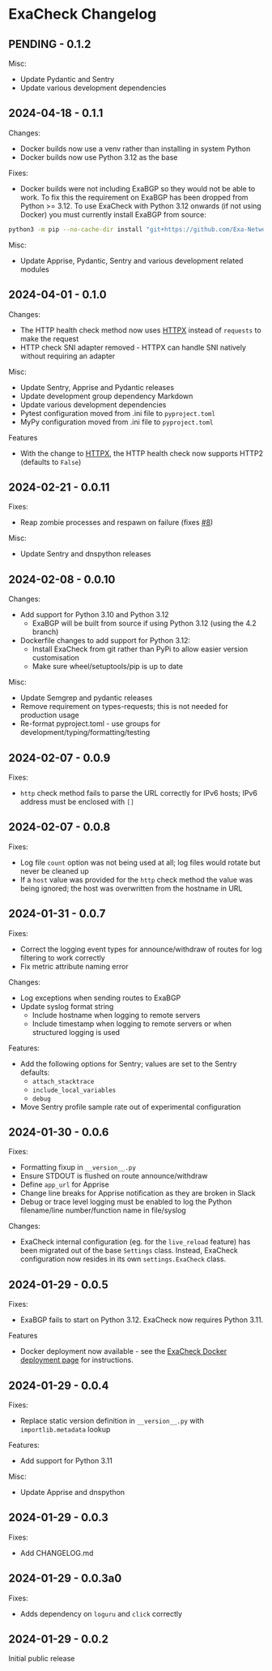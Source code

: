 # ExaCheck Changelog

## PENDING - 0.1.2

Misc:

- Update Pydantic and Sentry
- Update various development dependencies

## 2024-04-18 - 0.1.1

Changes:

- Docker builds now use a venv rather than installing in system Python
- Docker builds now use Python 3.12 as the base

Fixes:

- Docker builds were not including ExaBGP so they would not be able to work. To fix this the requirement on ExaBGP has been dropped from Python >= 3.12. To use ExaCheck with Python 3.12 onwards (if not using Docker) you must currently install ExaBGP from source:

```bash
python3 -m pip --no-cache-dir install "git+https://github.com/Exa-Networks/exabgp.git@4.2"
```

Misc:

- Update Apprise, Pydantic, Sentry and various development related modules

## 2024-04-01 - 0.1.0

Changes:

- The HTTP health check method now uses [HTTPX](https://www.python-httpx.org/) instead of `requests` to make the request
- HTTP check SNI adapter removed - HTTPX can handle SNI natively without requiring an adapter

Misc:

- Update Sentry, Apprise and Pydantic releases
- Update development group dependency Markdown
- Update various development dependencies
- Pytest configuration moved from .ini file to `pyproject.toml`
- MyPy configuration moved from .ini file to `pyproject.toml`

Features

- With the change to [HTTPX](https://www.python-httpx.org/), the HTTP health check now supports HTTP2 (defaults to `False`)

## 2024-02-21 - 0.0.11

Fixes:

- Reap zombie processes and respawn on failure (fixes [#8](https://github.com/exacheck/exacheck/issues/8))

Misc:

- Update Sentry and dnspython releases

## 2024-02-08 - 0.0.10

Changes:

- Add support for Python 3.10 and Python 3.12
  - ExaBGP will be built from source if using Python 3.12 (using the 4.2 branch)
- Dockerfile changes to add support for Python 3.12:
  - Install ExaCheck from git rather than PyPi to allow easier version customisation
  - Make sure wheel/setuptools/pip is up to date

Misc:

- Update Semgrep and pydantic releases
- Remove requirement on types-requests; this is not needed for production usage
- Re-format pyproject.toml - use groups for development/typing/formatting/testing

## 2024-02-07 - 0.0.9

Fixes:

- `http` check method fails to parse the URL correctly for IPv6 hosts; IPv6 address must be enclosed with `[]`

## 2024-02-07 - 0.0.8

Fixes:

- Log file `count` option was not being used at all; log files would rotate but never be cleaned up
- If a `host` value was provided for the `http` check method the value was being ignored; the host was overwritten from the hostname in URL

## 2024-01-31 - 0.0.7

Fixes:

- Correct the logging event types for announce/withdraw of routes for log filtering to work correctly
- Fix metric attribute naming error

Changes:

- Log exceptions when sending routes to ExaBGP
- Update syslog format string
  - Include hostname when logging to remote servers
  - Include timestamp when logging to remote servers or when structured logging is used

Features:

- Add the following options for Sentry; values are set to the Sentry defaults:
  - `attach_stacktrace`
  - `include_local_variables`
  - `debug`
- Move Sentry profile sample rate out of experimental configuration

## 2024-01-30 - 0.0.6

Fixes:

- Formatting fixup in `__version__.py`
- Ensure STDOUT is flushed on route announce/withdraw
- Define `app_url` for Apprise
- Change line breaks for Apprise notification as they are broken in Slack
- Debug or trace level logging must be enabled to log the Python filename/line number/function name in file/syslog

Changes:

- ExaCheck internal configuration (eg. for the `live_reload` feature) has been migrated out of the base `Settings` class. Instead, ExaCheck configuration now resides in its own `settings.ExaCheck` class.

## 2024-01-29 - 0.0.5

Fixes:

- ExaBGP fails to start on Python 3.12. ExaCheck now requires Python 3.11.

Features

- Docker deployment now available - see the [ExaCheck Docker deployment page](https://exacheck.net/deployment/docker/) for instructions.

## 2024-01-29 - 0.0.4

Fixes:

- Replace static version definition in `__version__.py` with `importlib.metadata` lookup

Features:

- Add support for Python 3.11

Misc:

- Update Apprise and dnspython

## 2024-01-29 - 0.0.3

Fixes:

- Add CHANGELOG.md

## 2024-01-29 - 0.0.3a0

Fixes:

- Adds dependency on `loguru` and `click` correctly

## 2024-01-29 - 0.0.2

Initial public release
